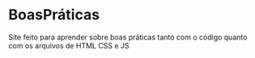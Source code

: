 # BoasPráticas
Site feito para aprender sobre boas práticas tanto com o código quanto com os arquivos de HTML CSS e JS
